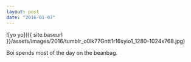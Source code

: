 ```yaml
---
layout: post
date: "2016-01-07"
---
```


![yo yo]({{ site.baseurl }}/assets/images/2016/tumblr_o0lk77Gntt1r16syio1_1280-1024x768.jpg)

Boi spends most of the day on the beanbag.

